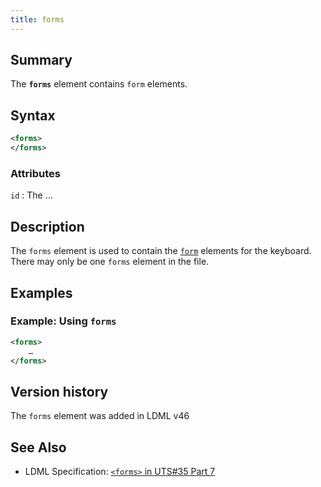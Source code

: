 ```yaml
---
title: forms
---
```


## Summary

The **`forms`** element contains `form` elements.

## Syntax

```xml
<forms>
</forms>
```

### Attributes

`id`
:   The …

## Description

The `forms` element is used to contain the [`form`](form) elements for the keyboard. There may only be one `forms` element in the file.

## Examples

### Example: Using `forms`

```xml
<forms>
    …
</forms>
```

## Version history

The `forms` element was added in LDML v46

<!-- ## See also

- … -->

## See Also

- LDML Specification: [`<forms>` in UTS#35 Part 7][tr35-element-forms]

[tr35-element-forms]: https://www.unicode.org/reports/tr35/tr35-keyboards.html#element-forms

